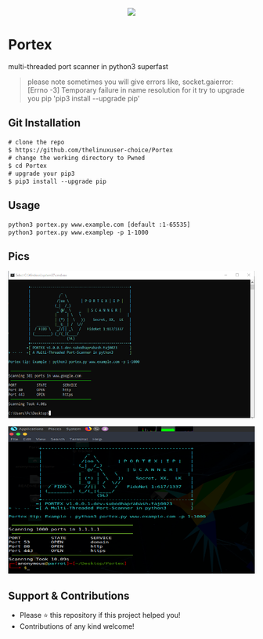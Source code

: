<p align="center">
  <img src="/assets/portex.ico">
</p>

# Portex
multi-threaded port scanner in python3 superfast
>please note sometimes you will give errors like, socket.gaierror: [Errno -3] Temporary failure in name resolution for it try to upgrade you pip 'pip3 install --upgrade pip'

## Git Installation
```
# clone the repo
$ https://github.com/thelinuxuser-choice/Portex
# change the working directory to Pwned
$ cd Portex
# upgrade your pip3
$ pip3 install --upgrade pip

```

## Usage

```
python3 portex.py www.example.com [default :1-65535]
python3 portex.py www.examplep -p 1-1000
```
## Pics
<p align="center">
  <img src="/assets/1.png" width="600" height="300">
</p>
<p align="center">
  <img src="/assets/2.png" width="600" height="300">
</p>


## Support & Contributions
- Please ⭐️ this repository if this project helped you!
- Contributions of any kind welcome!


